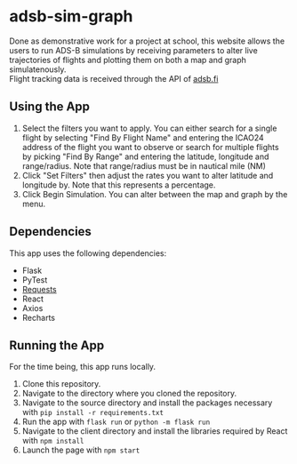 # adsb-sim-graph
Done as demonstrative work for a project at school, this website allows the users to run ADS-B simulations by receiving parameters to alter live trajectories of flights and plotting them on both a map and graph simulatenously.  
Flight tracking data is received through the API of [adsb.fi](https://github.com/adsbfi/opendata)

## Using the App
1. Select the filters you want to apply. You can either search for a single flight by selecting "Find By Flight Name" and entering the ICAO24 address of the flight you want to observe or search for multiple flights by picking "Find By Range" and entering the latitude, longitude and range/radius. Note that range/radius must be in nautical mile (NM)
2. Click "Set Filters" then adjust the rates you want to alter latitude and longitude by. Note that this represents a percentage.
3. Click Begin Simulation. You can alter between the map and graph by the menu.

## Dependencies
This app uses the following dependencies:  
* Flask
* PyTest
* [Requests](https://pypi.org/project/requests/)
* React
* Axios
* Recharts

## Running the App
For the time being, this app runs locally.
1. Clone this repository.
2. Navigate to the directory where you cloned the repository.
3. Navigate to the source directory and install the packages necessary with `pip install -r requirements.txt`
4. Run the app with `flask run` or `python -m flask run`
5. Navigate to the client directory and install the libraries required by React with `npm install`
6. Launch the page with `npm start`
